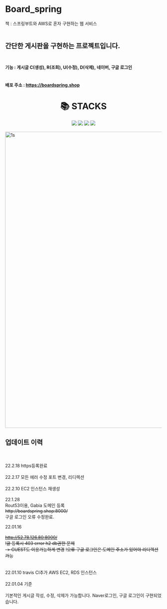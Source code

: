 # Board_spring
책 : 스프링부트와 AWS로 혼자 구현하는 웹 서비스 <br><br>
## 간단한 게시판을 구현하는 프로젝트입니다. <br><br>
#### 기능 : 게시글 C(생성), R(조회), U(수정), D(삭제), 네이버, 구글 로그인<br><br>
#### 배포 주소 : https://boardspring.shop
<div align=center><h1>📚 STACKS</h1></div>

<div align=center> 
  <img src="https://img.shields.io/badge/springboot-6DB33F?style=for-the-badge&logo=springboot&logoColor=white"> 
  <img src="https://img.shields.io/badge/mysql-4479A1?style=for-the-badge&logo=mysql&logoColor=white"> 
  <img src="https://img.shields.io/badge/bootstrap-7952B3?style=for-the-badge&logo=bootstrap&logoColor=white">
  <img src="https://img.shields.io/badge/amazonaws-232F3E?style=for-the-badge&logo=amazonaws&logoColor=white"> 
  <br>
</div>
<br>
<img width="954" alt="1s" src="https://user-images.githubusercontent.com/30551889/157786919-cde4ee4a-8205-40bd-ac96-1d8a37173a6b.png">
<br>
<h2>  업데이트 이력</h2>
<br><br>
22.2.18
https등록완료
<br><br>
22.2.17
모든 에러 수정
포트 변경, 리디렉션
<br><br>
22.2.10
EC2 인스턴스 재생성
<br><br>
22.1.28<br>
Rout53이용, Gabia 도메인 등록<br>
<strike>http://boardspring.shop:8000/</strike><br>
구글 로그인 오류 수정완료.<br>

22.01.16<br><br>
<strike>http://52.78.126.80:8000/</strike><br>
<strike>!글 등록시 403 error h2 db권한 문제<br> -> GUEST도 이용가능하게 변경</strike>
<strike>!오류 구글 로그인은 도메인 주소가 있어야 리디렉션 가능</strike><br>
<br><br>
22.01.10 travis CI추가
AWS EC2, RDS 인스턴스 
<br><br>
22.01.04 기준
<br><br>
기본적인 게시글 작성, 수정, 삭제가 가능합니다.
Naver로그인, 구글 로그인이 구현되었습니다.









  

